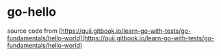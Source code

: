 # go-hello

source code from [https://quii.gitbook.io/learn-go-with-tests/go-fundamentals/hello-world](https://quii.gitbook.io/learn-go-with-tests/go-fundamentals/hello-world)
